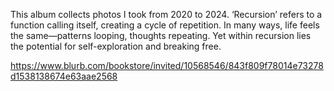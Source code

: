 This album collects photos I took from 2020 to 2024. ‘Recursion’ refers to a function calling itself, creating a cycle of repetition. In many ways, life feels the same—patterns looping, thoughts repeating. Yet within recursion lies the potential for self-exploration and breaking free.

https://www.blurb.com/bookstore/invited/10568546/843f809f78014e73278d1538138674e63aae2568
